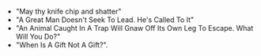 - "May thy knife chip and shatter"
- "A Great Man Doesn't Seek To Lead. He's Called To It"
- "An Animal Caught In A Trap Will Gnaw Off Its Own Leg To Escape. What Will You Do?"
- "When Is A Gift Not A Gift?".
